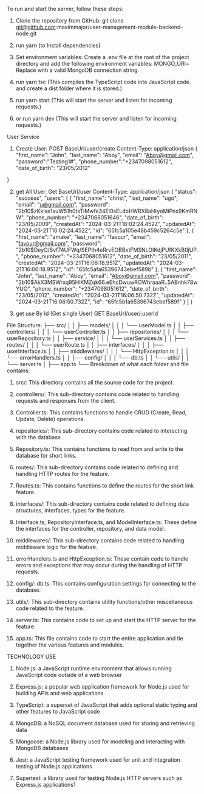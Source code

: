 To run and start the server, follow these steps:
1. Clone the repository from GitHub:
   git clone git@github.com:maximmajor/user-management-module-backend-node.git

3. run yarn (to Install dependencies)

4. Set environment variables:
   Create a .env file at the root of the project directory and add the following environment variables:
   MONGO_URI=<mongodb-uri>
   Replace <mongodb-uri> with a valid MongoDB connection string.
   

5. run yarn tsc
   (This compiles the TypeScript code into JavaScript code. and create a dist folder where it is stored.)

6. run yarn start
   (This will start the server and listen for incoming requests.)

7.  or run yarn dev
   (This will start the server and listen for incoming requests.)


User Service
1. Create User:
   POST BaseUrl/user/create
   Content-Type: application/json
   {
        "first_name": "John",
        "last_name":  "Aboy",
        "email": "Aboy@gmail.com",
        "password":"Testing1#",
        "phone_number":"+2347098051612",
        "date_of_birth": "23/05/2012"
      
 }

2. get All User:
   Get BaseUrl/user
   Content-Type: application/json
   {
    "status": "success",
    "users": [
        {
            "first_name": "christ",
            "last_name": "ugo",
            "email": "u@gmail.com",
            "password": "$2b$10$zKklse1xuW51h0tsTIMwfe34El0sELdoHWRX8aHtyoMiPnx9KmRNW",
            "phone_number": "+2347068051646",
            "date_of_birth": "23/05/2009",
            "createdAt": "2024-03-21T16:02:24.452Z",
            "updatedAt": "2024-03-21T16:02:24.452Z",
            "id": "65fc5a105e48b459c5264c5e"
        },
        {
            "first_name": "amake",
            "last_name": "favour",
            "email": "favour@gmail.com",
            "password": "$2b$10$DeyO/Svf74UFWq/SEPth4eRrvEOBBxtFMSNLOIKdjPUfKXkB0jUP.",
            "phone_number": "+2347068051612",
            "date_of_birth": "23/05/2011",
            "createdAt": "2024-03-21T16:06:18.951Z",
            "updatedAt": "2024-03-21T16:06:18.951Z",
            "id": "65fc5afa65396743ebef589b"
        },
        {
            "first_name": "John",
            "last_name": "Aboy",
            "email": "Aboy@gmail.com",
            "password": "$2b$10$AkX3MSWrxq95HlKMZqk66.eEhcDwuwROWhraaaR..5ABnhk78wYUO",
            "phone_number": "+2347098051612",
            "date_of_birth": "23/05/2012",
            "createdAt": "2024-03-21T16:06:50.732Z",
            "updatedAt": "2024-03-21T16:06:50.732Z",
            "id": "65fc5b1a65396743ebef589f"
        }
    ]
}

3. get use By Id (Get single User)
   GET BaseUrl/user/:userId

File Structure:
├── src/
│   │   ├── models/
│   │   │   └── userModel.ts
│   │   ├── controllers/
│   │   │   └── userController.ts
│   │   ├── repositories/
│   │   │   └── userRepository.ts
│   │   ├── service/
│   │   │   └── userServices.ts
│   │   ├── routes/
│   │   │   └── userRoute.ts
│   │   ├── interfaces/
│   │   │   ├── userInterface.ts
│   │   ├── middlewares/
│   │   │   └── HttpException.ts
│   │   │   └── errorHandlers.ts
│   │   ├── config/
│   │   │   └── db.ts
│   │   └── utils/
│   │       └── server.ts
│   ├── app.ts
└──
Breakdown of what each folder and file contains:
1. src/:
   This directory contains all the source code for the project.

3. controllers/:
   This sub-directory contains code related to handling requests and responses from the client.

4. Controller.ts:
   This contains functions to handle CRUD (Create, Read, Update, Delete) operations.

5. repositories/:
   This sub-directory contains code related to interacting with the database

6. Repository.ts:
   This contains functions to read from and write to the database for short links.

7. routes/:
   This sub-directory contains code related to defining and handling HTTP routes for the feature.

8. Routes.ts:
   This contains functions to define the routes for the short link feature.

9. interfaces/:
   This sub-directory contains code related to defining data structures, interfaces, types for the feature.

10. Interface.ts, RepositoryInterface.ts, and ModelInterface.ts:
    These define the interfaces for the controller, repository, and data model.

11. middlewares/:
    This sub-directory contains code related to handling middleware logic for the feature.

12. errorHandlers.ts and HttpException.ts:
    These contain code to handle errors and exceptions that may occur during the handling of HTTP requests.

13. config/:
    db.ts:
    This contains configuration settings for connecting to the database.

14. utils/:
    This sub-directory contains utility functions/other miscellaneous code related to the feature.

15. server.ts:
    This contains code to set up and start the HTTP server for the feature.

16. app.ts:
    This file contains code to start the entire application and tie together the various features and modules.


TECHNOLOGY USE
1. Node.js: a JavaScript runtime environment that allows running JavaScript code outside of a web browser

2. Express.js: a popular web application framework for Node.js used for building APIs and web applications

3. TypeScript: a superset of JavaScript that adds optional static typing and other features to JavaScript code

4. MongoDB: a NoSQL document database used for storing and retrieving data

5. Mongoose: a Node.js library used for modeling and interacting with MongoDB databases

6. Jest: a JavaScript testing framework used for unit and integration testing of Node.js applications

7. Supertest: a library used for testing Node.js HTTP servers such as Express.js applications1